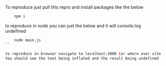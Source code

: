 To reproduce just pull this repro and install packages like the below

```sh
	npm i
```
to reproduce in node you can just the below and it will console.log undefined
```sh
	node main.js
``

to reproduce in browser navigate to localhost:3000 (or where ever vite spun up dev server at).
You should see the text being inflated and the result being undefined

